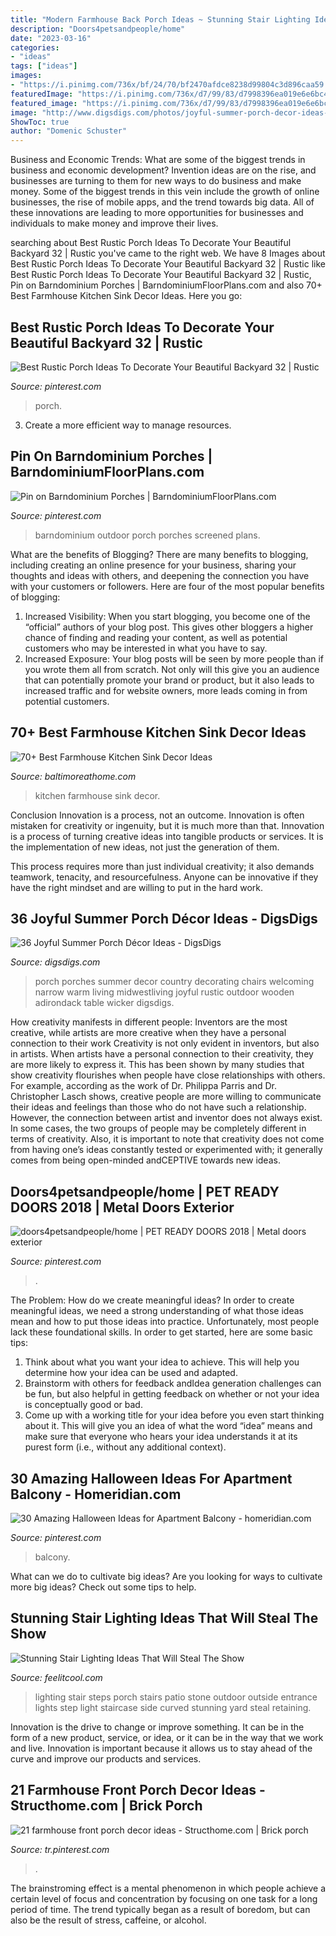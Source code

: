 ```yaml
---
title: "Modern Farmhouse Back Porch Ideas ~ Stunning Stair Lighting Ideas That Will Steal The Show"
description: "Doors4petsandpeople/home"
date: "2023-03-16"
categories:
- "ideas"
tags: ["ideas"]
images:
- "https://i.pinimg.com/736x/bf/24/70/bf2470afdce8238d99804c3d896caa59.jpg"
featuredImage: "https://i.pinimg.com/736x/d7/99/83/d7998396ea019e6e6bc440b226fb14cc.jpg"
featured_image: "https://i.pinimg.com/736x/d7/99/83/d7998396ea019e6e6bc440b226fb14cc.jpg"
image: "http://www.digsdigs.com/photos/joyful-summer-porch-decor-ideas-33.jpg"
ShowToc: true
author: "Domenic Schuster"
---
```



Business and Economic Trends: What are some of the biggest trends in business and economic development?
Invention ideas are on the rise, and businesses are turning to them for new ways to do business and make money. Some of the biggest trends in this vein include the growth of online businesses, the rise of mobile apps, and the trend towards big data. All of these innovations are leading to more opportunities for businesses and individuals to make money and improve their lives.

	

		
searching about Best Rustic Porch Ideas To Decorate Your Beautiful Backyard 32 | Rustic you've came to the right web. We have 8 Images about Best Rustic Porch Ideas To Decorate Your Beautiful Backyard 32 | Rustic like Best Rustic Porch Ideas To Decorate Your Beautiful Backyard 32 | Rustic, Pin on Barndominium Porches | BarndominiumFloorPlans.com and also 70+ Best Farmhouse Kitchen Sink Decor Ideas. Here you go:
		
    
## Best Rustic Porch Ideas To Decorate Your Beautiful Backyard 32 | Rustic

<img loading=lazy src="https://i.pinimg.com/736x/d7/99/83/d7998396ea019e6e6bc440b226fb14cc.jpg" onerror="this.onerror=null;this.src='https://tse2.mm.bing.net/th?id=OIP.At815tfxc2xA3qhsV301uQHaLH&amp;pid=15.1';" alt="Best Rustic Porch Ideas To Decorate Your Beautiful Backyard 32 | Rustic">

_Source: pinterest.com_

>porch. 

	

3. Create a more efficient way to manage resources.

    
## Pin On Barndominium Porches | BarndominiumFloorPlans.com

<img loading=lazy src="https://i.pinimg.com/736x/83/87/b5/8387b58f152029904a5c0c9b32e4ebbc.jpg" onerror="this.onerror=null;this.src='https://tse3.mm.bing.net/th?id=OIP.-EiIoeRxApoADswotx4mAAHaHa&amp;pid=15.1';" alt="Pin on Barndominium Porches | BarndominiumFloorPlans.com">

_Source: pinterest.com_

>barndominium outdoor porch porches screened plans. 

	

What are the benefits of Blogging?
There are many benefits to blogging, including creating an online presence for your business, sharing your thoughts and ideas with others, and deepening the connection you have with your customers or followers. Here are four of the most popular benefits of blogging: 
1. Increased Visibility: When you start blogging, you become one of the “official” authors of your blog post. This gives other bloggers a higher chance of finding and reading your content, as well as potential customers who may be interested in what you have to say. 
2. Increased Exposure: Your blog posts will be seen by more people than if you wrote them all from scratch. Not only will this give you an audience that can potentially promote your brand or product, but it also leads to increased traffic and for website owners, more leads coming in from potential customers. 

    
## 70+ Best Farmhouse Kitchen Sink Decor Ideas

<img loading=lazy src="https://www.baltimoreathome.com/wp-content/uploads/2018/04/Best-Farmhouse-Kitchen-Sink-Decor-Ideas-49.jpg" onerror="this.onerror=null;this.src='https://tse4.mm.bing.net/th?id=OIP.BV2dSPrJyDEUADb4qjQBiQHaJ3&amp;pid=15.1';" alt="70+ Best Farmhouse Kitchen Sink Decor Ideas">

_Source: baltimoreathome.com_

>kitchen farmhouse sink decor. 

	

Conclusion
Innovation is a process, not an outcome.
Innovation is often mistaken for creativity or ingenuity, but it is much more than that. Innovation is a process of turning creative ideas into tangible products or services. It is the implementation of new ideas, not just the generation of them.

This process requires more than just individual creativity; it also demands teamwork, tenacity, and resourcefulness. Anyone can be innovative if they have the right mindset and are willing to put in the hard work.

    
## 36 Joyful Summer Porch Décor Ideas - DigsDigs

<img loading=lazy src="http://www.digsdigs.com/photos/joyful-summer-porch-decor-ideas-33.jpg" onerror="this.onerror=null;this.src='https://tse1.mm.bing.net/th?id=OIP.rGztzf3oE1cAK_uHscaOKAHaJ4&amp;pid=15.1';" alt="36 Joyful Summer Porch Décor Ideas - DigsDigs">

_Source: digsdigs.com_

>porch porches summer decor country decorating chairs welcoming narrow warm living midwestliving joyful rustic outdoor wooden adirondack table wicker digsdigs. 

	

How creativity manifests in different people: Inventors are the most creative, while artists are more creative when they have a personal connection to their work
Creativity is not only evident in inventors, but also in artists. When artists have a personal connection to their creativity, they are more likely to express it. This has been shown by many studies that show creativity flourishes when people have close relationships with others. For example, according as the work of Dr. Philippa Parris and Dr. Christopher Lasch shows, creative people are more willing to communicate their ideas and feelings than those who do not have such a relationship. 
However, the connection between artist and inventor does not always exist. In some cases, the two groups of people may be completely different in terms of creativity. Also, it is important to note that creativity does not come from having one’s ideas constantly tested or experimented with; it generally comes from being open-minded andCEPTIVE towards new ideas.

    
## Doors4petsandpeople/home | PET READY DOORS 2018 | Metal Doors Exterior

<img loading=lazy src="https://i.pinimg.com/736x/bf/24/70/bf2470afdce8238d99804c3d896caa59.jpg" onerror="this.onerror=null;this.src='https://tse2.mm.bing.net/th?id=OIP.BJiRll76omWySoQBssg3JgHaJ3&amp;pid=15.1';" alt="doors4petsandpeople/home | PET READY DOORS 2018 | Metal doors exterior">

_Source: pinterest.com_

>. 

	

The Problem: How do we create meaningful ideas?
In order to create meaningful ideas, we need a strong understanding of what those ideas mean and how to put those ideas into practice. Unfortunately, most people lack these foundational skills. In order to get started, here are some basic tips: 
1. Think about what you want your idea to achieve. This will help you determine how your idea can be used and adapted. 
2. Brainstorm with others for feedback andIdea generation challenges can be fun, but also helpful in getting feedback on whether or not your idea is conceptually good or bad. 
3. Come up with a working title for your idea before you even start thinking about it. This will give you an idea of what the word “idea” means and make sure that everyone who hears your idea understands it at its purest form (i.e., without any additional context).

    
## 30 Amazing Halloween Ideas For Apartment Balcony - Homeridian.com

<img loading=lazy src="https://i.pinimg.com/736x/74/25/ac/7425aceec04fc91082de5d44e860f56a.jpg" onerror="this.onerror=null;this.src='https://tse2.mm.bing.net/th?id=OIP.hetTYhody-TBweQuARrl6gHaJ3&amp;pid=15.1';" alt="30 Amazing Halloween Ideas for Apartment Balcony - homeridian.com">

_Source: pinterest.com_

>balcony. 

	

What can we do to cultivate big ideas?
Are you looking for ways to cultivate more big ideas? Check out some tips to help.

    
## Stunning Stair Lighting Ideas That Will Steal The Show

<img loading=lazy src="http://feelitcool.com/wp-content/uploads/2016/06/steps-lighting-ideas13.jpg" onerror="this.onerror=null;this.src='https://tse4.mm.bing.net/th?id=OIP.8lqJ1qQ8AIX4XVdjj90OPgHaLG&amp;pid=15.1';" alt="Stunning Stair Lighting Ideas That Will Steal The Show">

_Source: feelitcool.com_

>lighting stair steps porch stairs patio stone outdoor outside entrance lights step light staircase side curved stunning yard steal retaining. 

	

Innovation is the drive to change or improve something. It can be in the form of a new product, service, or idea, or it can be in the way that we work and live. Innovation is important because it allows us to stay ahead of the curve and improve our products and services.

    
## 21 Farmhouse Front Porch Decor Ideas - Structhome.com | Brick Porch

<img loading=lazy src="https://i.pinimg.com/736x/f3/37/6b/f3376b9b380882df463b064b3d9c301a.jpg" onerror="this.onerror=null;this.src='https://tse4.mm.bing.net/th?id=OIP.wVQVH6poJolK9UgLATLEeQHaK9&amp;pid=15.1';" alt="21 farmhouse front porch decor ideas - Structhome.com | Brick porch">

_Source: tr.pinterest.com_

>. 

	

The brainstroming effect is a mental phenomenon in which people achieve a certain level of focus and concentration by focusing on one task for a long period of time. The trend typically began as a result of boredom, but can also be the result of stress, caffeine, or alcohol.

